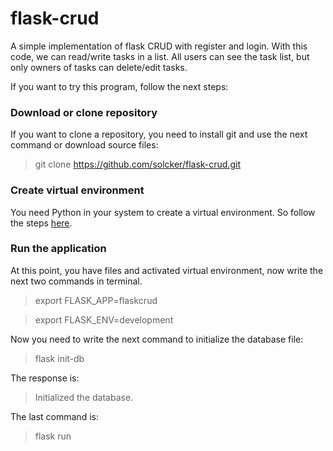 # flask-crud

A simple implementation of flask CRUD with register and login. With this code, we can read/write tasks in a list. All users can see the task list, but only owners of tasks can delete/edit tasks.

If you want to try this program, follow the next steps:

### Download or clone repository

If you want to clone a repository, you need to install git and use the next command or download source files:

> git clone https://github.com/solcker/flask-crud.git

### Create virtual environment

You need Python in your system to create a virtual environment. So follow the steps [here](https://flask.palletsprojects.com/en/2.1.x/installation/#virtual-environments).

### Run the application

At this point, you have files and activated virtual environment, now write the next two commands in terminal.

> export FLASK_APP=flaskcrud

> export FLASK_ENV=development

Now you need to write the next command to initialize the database file:

> flask init-db

The response is:

> Initialized the database.

The last command is:

> flask run
